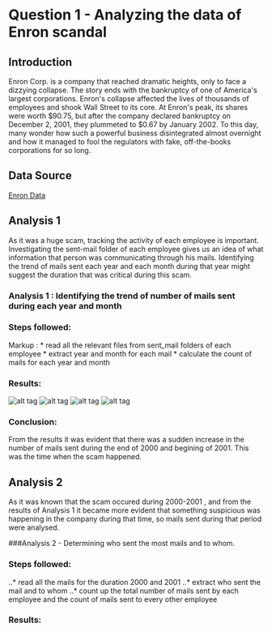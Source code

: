# Question 1 - Analyzing the data of Enron scandal

## Introduction

Enron Corp. is a company that reached dramatic heights, only to face a dizzying collapse. The story ends with the bankruptcy of one of America's largest corporations. Enron's collapse affected the lives of thousands of employees and shook Wall Street to its core. At Enron's peak, its shares were worth $90.75, but after the company declared bankruptcy on December 2, 2001, they plummeted to $0.67 by January 2002. To this day, many wonder how such a powerful business disintegrated almost overnight and how it managed to fool the regulators with fake, off-the-books corporations for so long.

## Data Source 
[Enron Data](https://www.cs.cmu.edu/~./enron/enron_mail_20150507.tgz "Enron Data Link")

## Analysis 1
As it was a huge scam, tracking the activity of each employee is important. Investigating the sent-mail folder of each employee gives us an idea of what information that person was communicating through his mails. Identifying the trend of mails sent each year and each month during that year might suggest the duration that was critical during this scam.

### Analysis 1 : Identifying the trend of number of mails sent during each year and month

### Steps followed: 
    
Markup : * read all the relevant files from sent_mail folders of each employee
		 * extract year and month for each mail
		 * calculate the count of mails for each year and month
    
### Results: 
    
![alt tag](https://www.w3schools.com/css/trolltunga.jpg)
    ![alt tag](image_url)
    ![alt tag](image_url)
    ![alt tag](image_url)
    
### Conclusion:
    
From the results it was evident that there was a sudden increase in the number of mails sent during the end of 2000 and begining of         2001. This was the time when the scam happened. 

## Analysis 2
As it was known that the scam occured during 2000-2001 , and from the results of Analysis 1 it became more evident that something suspicious was happening in the company during that time, so mails sent during that period were analysed.

###Analysis 2 - Determining who sent the most mails and to whom. 
    
### Steps followed: 
    
..* read all the mails for the duration 2000 and 2001
..* extract who sent the mail and to whom 
..* count up the total number of mails sent by each employee and the count of mails sent to every other employee
    
    
### Results:
        
        
    
    



